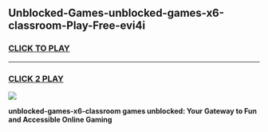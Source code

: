 
## Unblocked-Games-unblocked-games-x6-classroom-Play-Free-evi4i
<h3>
<a href="https://premium76.site?title=unblocked-games-x6-classroom&ref=23A">CLICK TO PLAY</a></h3>
<hr>

<h3>
<a href="https://premium76.site?title=unblocked-games-x6-classroom&ref=23A">CLICK 2 PLAY</a>
  
</h3>

<a href="https://premium76.site?title=unblocked-games-x6-classroom&ref=23A"><img src="https://clearcache.store/games.png"></a>


**unblocked-games-x6-classroom games unblocked: Your Gateway to Fun and Accessible Online Gaming**
